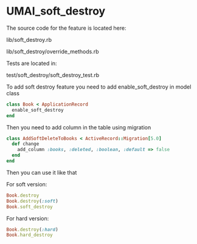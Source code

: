 # UMAI_soft_destroy

The source code for the feature is located here:

lib/soft_destroy.rb

lib/soft_destroy/override_methods.rb

Tests are located in:

test/soft_destroy/soft_destroy_test.rb

To add soft destroy feature you need to add enable_soft_destroy in model class

```ruby
class Book < ApplicationRecord
  enable_soft_destroy
end
```
Then you need to add column in the table using migration
```ruby
class AddSoftDeleteToBooks < ActiveRecord::Migration[5.0]
  def change
    add_column :books, :deleted, :boolean, :default => false
  end
end
```
Then you can use it like that

For soft version:
```ruby
Book.destroy
Book.destroy(:soft)
Book.soft_destroy
```

For hard version:
```ruby
Book.destroy(:hard)
Book.hard_destroy
```

